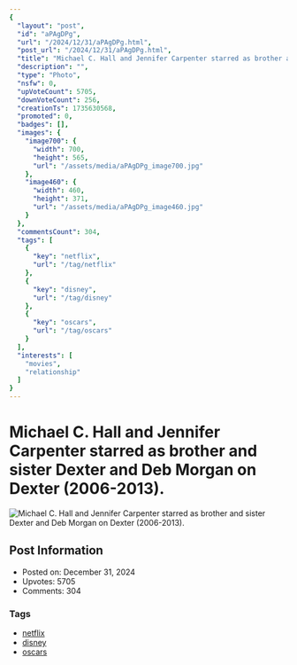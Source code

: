 ```yaml
---
{
  "layout": "post",
  "id": "aPAgDPg",
  "url": "/2024/12/31/aPAgDPg.html",
  "post_url": "/2024/12/31/aPAgDPg.html",
  "title": "Michael C. Hall and Jennifer Carpenter starred as brother and sister Dexter and Deb Morgan on Dexter (2006-2013).",
  "description": "",
  "type": "Photo",
  "nsfw": 0,
  "upVoteCount": 5705,
  "downVoteCount": 256,
  "creationTs": 1735630568,
  "promoted": 0,
  "badges": [],
  "images": {
    "image700": {
      "width": 700,
      "height": 565,
      "url": "/assets/media/aPAgDPg_image700.jpg"
    },
    "image460": {
      "width": 460,
      "height": 371,
      "url": "/assets/media/aPAgDPg_image460.jpg"
    }
  },
  "commentsCount": 304,
  "tags": [
    {
      "key": "netflix",
      "url": "/tag/netflix"
    },
    {
      "key": "disney",
      "url": "/tag/disney"
    },
    {
      "key": "oscars",
      "url": "/tag/oscars"
    }
  ],
  "interests": [
    "movies",
    "relationship"
  ]
}
---
```


# Michael C. Hall and Jennifer Carpenter starred as brother and sister Dexter and Deb Morgan on Dexter (2006-2013).

![Michael C. Hall and Jennifer Carpenter starred as brother and sister Dexter and Deb Morgan on Dexter (2006-2013).](/assets/media/aPAgDPg_image700.jpg)

## Post Information

- Posted on: December 31, 2024
- Upvotes: 5705
- Comments: 304

### Tags

- [netflix](/tag/netflix)
- [disney](/tag/disney)
- [oscars](/tag/oscars)
